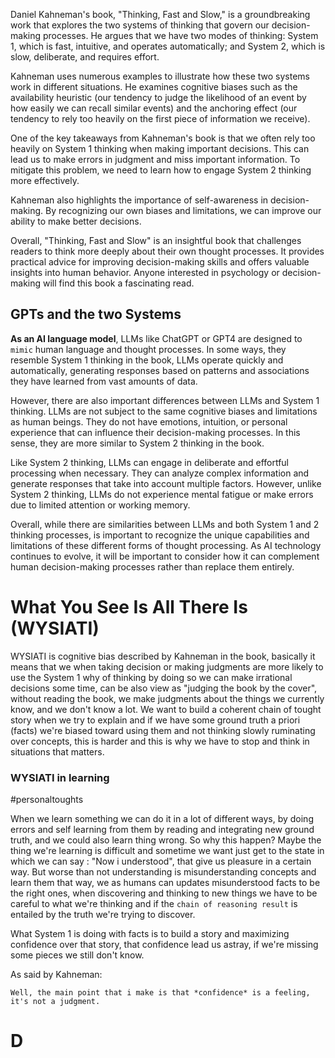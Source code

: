 Daniel Kahneman's book, "Thinking, Fast and Slow," is a groundbreaking work that explores the two systems of thinking that govern our decision-making processes. He argues that we have two modes of thinking: System 1, which is fast, intuitive, and operates automatically; and System 2, which is slow, deliberate, and requires effort.

Kahneman uses numerous examples to illustrate how these two systems work in different situations. He examines cognitive biases such as the availability heuristic (our tendency to judge the likelihood of an event by how easily we can recall similar events) and the anchoring effect (our tendency to rely too heavily on the first piece of information we receive).

One of the key takeaways from Kahneman's book is that we often rely too heavily on System 1 thinking when making important decisions. This can lead us to make errors in judgment and miss important information. To mitigate this problem, we need to learn how to engage System 2 thinking more effectively.

Kahneman also highlights the importance of self-awareness in decision-making. By recognizing our own biases and limitations, we can improve our ability to make better decisions.

Overall, "Thinking, Fast and Slow" is an insightful book that challenges readers to think more deeply about their own thought processes. It provides practical advice for improving decision-making skills and offers valuable insights into human behavior. Anyone interested in psychology or decision-making will find this book a fascinating read.

## GPTs and the two Systems

**As an AI language model**, LLMs like ChatGPT or GPT4 are designed to `mimic` human language and thought processes. In some ways, they resemble System 1 thinking in the book, LLMs operate quickly and automatically, generating responses based on patterns and associations they have learned from vast amounts of data.

However, there are also important differences between LLMs and System 1 thinking. LLMs are not subject to the same cognitive biases and limitations as human beings. They do not have emotions, intuition, or personal experience that can influence their decision-making processes. In this sense, they are more similar to System 2 thinking in the book.

Like System 2 thinking, LLMs can engage in deliberate and effortful processing when necessary. They can analyze complex information and generate responses that take into account multiple factors. However, unlike System 2 thinking, LLMs do not experience mental fatigue or make errors due to limited attention or working memory.

Overall, while there are similarities between LLMs and both System 1 and 2 thinking processes, is important to recognize the unique capabilities and limitations of these different forms of thought processing. As AI technology continues to evolve, it will be important to consider how it can complement human decision-making processes rather than replace them entirely.


# What You See Is All There Is (WYSIATI)

WYSIATI is cognitive bias described by Kahneman in the book, basically it means that we when taking decision or making judgments are more likely to use the System 1 why of thinking by doing so we can make irrational decisions some time, can be also view as "judging the book by the cover", without reading the book, we make judgments about the things we currently know, and we don't know a lot. We want to build a coherent chain of tought story when we try to explain and if we have some ground truth a priori (facts) we're biased toward using them and not thinking slowly ruminating over concepts, this is harder and this is why we have to stop and think in situations that matters.

### WYSIATI in learning

#personaltoughts

When we learn something we can do it in a lot of different ways, by doing errors and self learning from them by reading and integrating new ground truth, and we could also learn thing wrong. So why this happen? Maybe the thing we're learning is difficult and sometime we want just get to the state in which we can say : "Now i understood", that give us pleasure in a certain way. But worse than not understanding is misunderstanding concepts and learn them that way, we as humans can updates misunderstood facts to be the right ones, when discovering and thinking to new things we have to be careful to what we're thinking and if the `chain of reasoning result` is entailed by the truth we're trying to discover.

What System 1 is doing with facts is to build a story and maximizing confidence over that story, that confidence lead us astray, if we're missing some pieces we still don't know.

As said by Kahneman: 


```ad-cite
Well, the main point that i make is that *confidence* is a feeling, it's not a judgment.
```


# D
